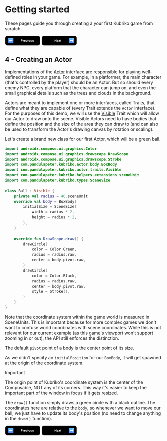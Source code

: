 # Getting started

These pages guide you through creating a your first Kubriko game from scratch.

[<img src="images/badge_previous.png" alt="Previous page" height="32px" />](https://github.com/pandulapeter/kubriko/blob/main/documentation/GETTING_STARTED_03.md)
[<img src="images/badge_next.png" alt="Next page" height="32px" />](https://github.com/pandulapeter/kubriko/blob/main/documentation/GETTING_STARTED_05.md)

## 4 - Creating an Actor

Implementations of the [Actor](https://github.com/pandulapeter/kubriko/blob/main/engine/src/commonMain/kotlin/com/pandulapeter/kubriko/actor/Actor.kt) interface
are responsible for playing well-defined roles in your game. For example, in a platformer, the main character (that's controlled by the player) should be an
Actor. But so should every enemy NPC, every platform that the character can jump on, and even the small graphical details such as the trees and clouds in the
background.

Actors are meant to implement one or more interfaces, called Traits, that define what they are capable of (every Trait extends the `Actor` interface). For the
purposes of this demo, we will use
the [Visible](https://github.com/pandulapeter/kubriko/blob/main/engine/src/commonMain/kotlin/com/pandulapeter/kubriko/actor/traits/Visible.kt) Trait which will
allow our Actor to draw onto the scene. Visible Actors need to have bodies that define the position and the size of the area they can draw to (and can also be
used to transform the Actor's drawing canvas by rotation or scaling).

Let's create a brand new class for our first Actor, which will be a green ball.

```kotlin
import androidx.compose.ui.graphics.Color
import androidx.compose.ui.graphics.drawscope.DrawScope
import androidx.compose.ui.graphics.drawscope.Stroke
import com.pandulapeter.kubriko.actor.body.BoxBody
import com.pandulapeter.kubriko.actor.traits.Visible
import com.pandulapeter.kubriko.helpers.extensions.sceneUnit
import com.pandulapeter.kubriko.types.SceneSize

class Ball : Visible {
    private val radius = 40.sceneUnit 
    override val body = BoxBody(
        initialSize = SceneSize(
            width = radius * 2,
            height = radius * 2,
        ),
    )

    override fun DrawScope.draw() {
        drawCircle(
            color = Color.Green,
            radius = radius.raw,
            center = body.pivot.raw,
        )
        drawCircle(
            color = Color.Black,
            radius = radius.raw,
            center = body.pivot.raw,
            style = Stroke(),
        )
    }
}
```

Note that the coordinate system within the game world is measured in SceneUnits. This is important because for more complex games we don't want to confuse world
coordinates with scene coordinates.
While this is not relevant for our current example (as this game's viewport won't support zooming in or out), the API still enforces the distinction.

The default `pivot` point of a body is the center point of its size.

As we didn't specify an `initialPosition` for our `BoxBody`, it will get spawned at the origin of the coordinate system.

> [!IMPORTANT]  
> The origin point of Kubriko's coordinate system is the center of the Composable, NOT any of its corners. This way it's easier to keep the important part of
> the window in focus if it gets resized.

The `draw()` function simply draws a green circle with a black outline. The coordinates here are relative to the `body`, so whenever we want to move our ball,
we just have to update its body's position (no need to change anything in the `draw()` function).

[<img src="images/badge_previous.png" alt="Previous page" height="32px" />](https://github.com/pandulapeter/kubriko/blob/main/documentation/GETTING_STARTED_03.md)
[<img src="images/badge_next.png" alt="Next page" height="32px" />](https://github.com/pandulapeter/kubriko/blob/main/documentation/GETTING_STARTED_05.md)
